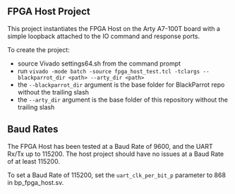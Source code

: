 ## FPGA Host Project
This project instantiates the FPGA Host on the Arty A7-100T board with a simple loopback
attached to the IO command and response ports.

To create the project:
* source Vivado settings64.sh from the command prompt
* run `vivado -mode batch -source fpga_host_test.tcl -tclargs --blackparrot_dir <path> --arty_dir <path>`
* the `--blackparrot_dir` argument is the base folder for BlackParrot repo without the trailing slash
* the `--arty_dir` argument is the base folder of this repository without the trailing slash

## Baud Rates
The FPGA Host has been tested at a Baud Rate of 9600, and the UART Rx/Tx up to 115200.
The host project should have no issues at a Baud Rate of at least 115200.

To set a Baud Rate of 115200, set the `uart_clk_per_bit_p` parameter to 868 in bp\_fpga\_host.sv.
